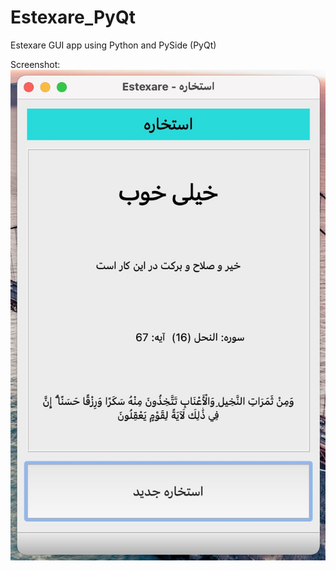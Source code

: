 # Estexare_PyQt

Estexare GUI app using Python and PySide (PyQt)  

Screenshot:  
![loading-ag-110](./screenshot.jpg)   
